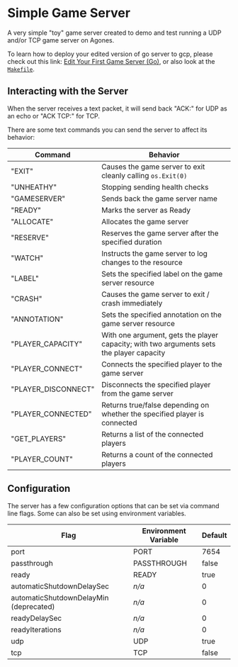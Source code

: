 # Simple Game Server

A very simple "toy" game server created to demo and test running a UDP and/or
TCP game server on Agones.

To learn how to deploy your edited version of go server to gcp, please check
out this link: [Edit Your First Game Server (Go)](https://agones.dev/site/docs/getting-started/edit-first-gameserver-go/),
or also look at the [`Makefile`](./Makefile).

## Interacting with the Server

When the server receives a text packet, it will send back "ACK:<text content>"
for UDP as an echo or "ACK TCP:<text content>" for TCP.

There are some text commands you can send the server to affect its behavior:

| Command             | Behavior                                                                                 |
| ------------------- | ---------------------------------------------------------------------------------------- |
| "EXIT"              | Causes the game server to exit cleanly calling `os.Exit(0)`                              |
| "UNHEATHY"          | Stopping sending health checks                                                           |
| "GAMESERVER"        | Sends back the game server name                                                          |
| "READY"             | Marks the server as Ready                                                                |
| "ALLOCATE"          | Allocates the game server                                                                |
| "RESERVE"           | Reserves the game server after the specified duration                                    |
| "WATCH"             | Instructs the game server to log changes to the resource                                 |
| "LABEL"             | Sets the specified label on the game server resource                                     |
| "CRASH"             | Causes the game server to exit / crash immediately                                       |
| "ANNOTATION"        | Sets the specified annotation on the game server resource                                |
| "PLAYER_CAPACITY"   | With one argument, gets the player capacity; with two arguments sets the player capacity |
| "PLAYER_CONNECT"    | Connects the specified player to the game server                                         |
| "PLAYER_DISCONNECT" | Disconnects the specified player from the game server                                    |
| "PLAYER_CONNECTED"  | Returns true/false depending on whether the specified player is connected                |
| "GET_PLAYERS"       | Returns a list of the connected players                                                  |
| "PLAYER_COUNT"      | Returns a count of the connected players                                                 |


## Configuration

The server has a few configuration options that can be set via command line
flags. Some can also be set using environment variables.

| Flag                                   | Environment Variable | Default |
| -------------------------------------- | -------------------- | ------- |
| port                                   | PORT                 | 7654    |
| passthrough                            | PASSTHROUGH          | false   |
| ready                                  | READY                | true    |
| automaticShutdownDelaySec              | _n/a_                | 0       |
| automaticShutdownDelayMin (deprecated) | _n/a_                | 0       |
| readyDelaySec                          | _n/a_                | 0       |
| readyIterations                        | _n/a_                | 0       |
| udp                                    | UDP                  | true    |
| tcp                                    | TCP                  | false   |

